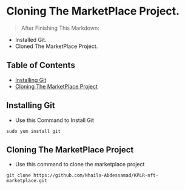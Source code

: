 
# Cloning The MarketPlace Project.
> After Finishing This Markdown:

- Installed Git.
- Cloned The MarketPlace Project.



## Table of Contents
- [Installing Git](installing-git)
- [Cloning The MarketPlace Project](cloning-the-marketplace-project)



## Installing Git
- Use this Command to Install Git

```
sudo yum install git
```


## Cloning The MarketPlace Project

- Use this command to clone the marketplace project
```
git clone https://github.com/Nhaila-Abdessamad/KPLR-nft-marketplace.git
```